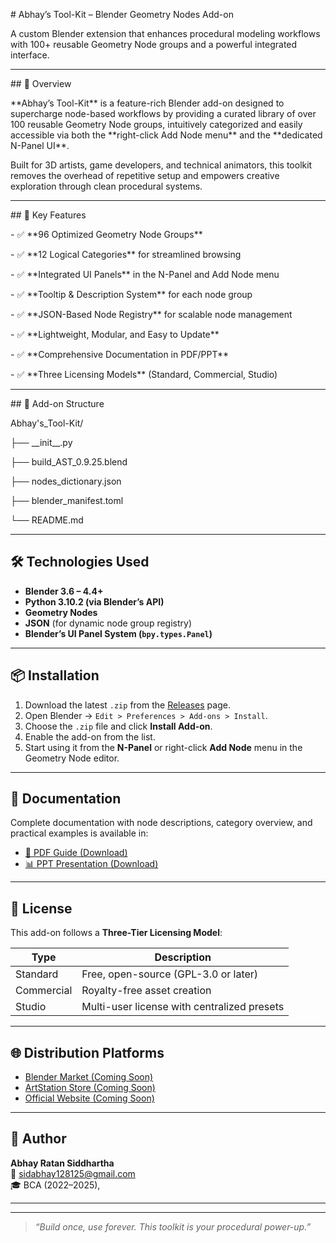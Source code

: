 \# Abhay’s Tool-Kit – Blender Geometry Nodes Add-on



A custom Blender extension that enhances procedural modeling workflows with 100+ reusable Geometry Node groups and a powerful integrated interface.





---



\## 🚀 Overview



\*\*Abhay’s Tool-Kit\*\* is a feature-rich Blender add-on designed to supercharge node-based workflows by providing a curated library of over 100 reusable Geometry Node groups, intuitively categorized and easily accessible via both the \*\*right-click Add Node menu\*\* and the \*\*dedicated N-Panel UI\*\*.



Built for 3D artists, game developers, and technical animators, this toolkit removes the overhead of repetitive setup and empowers creative exploration through clean procedural systems.



---



\## 🎯 Key Features



\- ✅ \*\*96 Optimized Geometry Node Groups\*\*

\- ✅ \*\*12 Logical Categories\*\* for streamlined browsing

\- ✅ \*\*Integrated UI Panels\*\* in the N-Panel and Add Node menu

\- ✅ \*\*Tooltip \& Description System\*\* for each node group

\- ✅ \*\*JSON-Based Node Registry\*\* for scalable node management

\- ✅ \*\*Lightweight, Modular, and Easy to Update\*\*

\- ✅ \*\*Comprehensive Documentation in PDF/PPT\*\*

\- ✅ \*\*Three Licensing Models\*\* (Standard, Commercial, Studio)



---



\## 🧩 Add-on Structure



Abhay's\_Tool-Kit/

├── \_\_init\_\_.py

├── build\_AST\_0.9.25.blend

├── nodes\_dictionary.json

├── blender\_manifest.toml

└── README.md


---

## 🛠 Technologies Used

- **Blender 3.6 – 4.4+**
- **Python 3.10.2 (via Blender’s API)**
- **Geometry Nodes**
- **JSON** (for dynamic node group registry)
- **Blender’s UI Panel System (`bpy.types.Panel`)**

---

## 📦 Installation

1. Download the latest `.zip` from the [Releases](https://github.com/Abhay-Sid/Abhay-Siddhartha.git) page.
2. Open Blender → `Edit > Preferences > Add-ons > Install`.
3. Choose the `.zip` file and click **Install Add-on**.
4. Enable the add-on from the list.
5. Start using it from the **N-Panel** or right-click **Add Node** menu in the Geometry Node editor.

---

## 📘 Documentation

Complete documentation with node descriptions, category overview, and practical examples is available in:

- [📄 PDF Guide (Download)](https://github.com/Abhay-Sid/Abhay-Siddhartha/blob/master/Abhay%E2%80%99s%20Tool-Kit.pdf)
- [📊 PPT Presentation (Download)](https://github.com/Abhay-Sid/Abhay-Siddhartha/blob/master/Abhay%E2%80%99s%20Tool-Kit.pptx)

---

## 📂 License

This add-on follows a **Three-Tier Licensing Model**:

| Type         | Description                               |
|--------------|-------------------------------------------|
| Standard     | Free, open-source (GPL-3.0 or later)      |
| Commercial   | Royalty-free asset creation               |
| Studio       | Multi-user license with centralized presets |



---

## 🌐 Distribution Platforms

- [Blender Market (Coming Soon)](https://blendermarket.com/)
- [ArtStation Store (Coming Soon)](https://artstation.com/)
- [Official Website (Coming Soon)](https://your-site.com/)

---

## 👤 Author

**Abhay Ratan Siddhartha**  
📧 sidabhay128125@gmail.com  
🎓 BCA (2022–2025),

---
---

> _“Build once, use forever. This toolkit is your procedural power-up.”_

